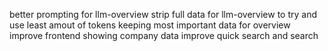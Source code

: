 better prompting for llm-overview
strip full data for llm-overview to try and use least amout of tokens keeping most important data for overview
improve frontend showing company data
improve quick search and search